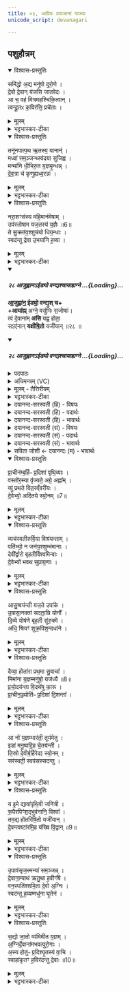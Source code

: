 ```yaml
---
title: ०३, आप्रियः प्रयाजानां याज्याः
unicode_script: devanagari

---
```

## पशुहौत्रम्

<details open><summary>विश्वास-प्रस्तुतिः</summary>

समि॑द्धो अ॒द्य मनु॑षो दुरो॒णे ।   
दे॒वो दे॒वान् य॑जसि जातवेदः ।   
आ च॒ वह॑ मित्रमहश्चिकि॒त्वान् ।   
त्वन्दू॒तᳵ क॒विर॑सि॒ प्रचे॑ताः ।   
</details>
<details><summary>मूलम्</summary>

समि॑द्धो अ॒द्य मनु॑षो दुरो॒णे ।   
दे॒वो दे॒वान् य॑जसि जातवेदः ।   
आ च॒ वह॑ मित्रमहश्चिकि॒त्वान् ।   
त्वन्दू॒तᳵ क॒विर॑सि॒ प्रचे॑ताः ।   
</details>
<details><summary>भट्टभास्कर-टीका</summary>

1अथाप्रियः प्रयाजानां याज्याः इह पाठात्सर्वार्थाः समिद्धो अद्येत्याद्याः ॥ सर्वास्त्रिष्टुभः । समिद्धः संदीप्तः अद्य अस्मिन्कर्मणि मनुषो मनुष्यस्य यजमानस्य दुरोणे गृहे अग्न्यगारे देवः देवनशीलः त्वं यजसि यज हविषा तर्पय । हे जातवेदः! जातानां वेदितः! तदर्थं आवह च देवान् हे मित्रमहः! मित्राणां सुहृदां पूजयितः! चिकित्वान् जानन् स्वाधिकारम् । कितेर्लिटः क्वसुरादेशः । त्वं खलु देवानां दूतः हितकारी कविः क्रान्तदर्शनः प्रचेताः प्रकृष्टज्ञानश्चासि ॥
</details>
<details open><summary>विश्वास-प्रस्तुतिः</summary>

तनू॑नपात्प॒थ ऋ॒तस्य॒ यानान्॑ ।   
मध्वा॑ सम॒ञ्जन्थ्स्व॑दया सुजिह्व ।   
मन्मा॑नि धी॒भिरु॒त य॒ज्ञमृ॒न्धन्न् ।   
दे॒व॒त्रा च॑ कृणुह्यध्व॒रन्नः॑ ।   
</details>
<details><summary>मूलम्</summary>

तनू॑नपात्प॒थ ऋ॒तस्य॒ यानान्॑ ।   
मध्वा॑ सम॒ञ्जन्थ्स्व॑दया सुजिह्व ।   
मन्मा॑नि धी॒भिरु॒त य॒ज्ञमृ॒न्धन्न् ।   
दे॒व॒त्रा च॑ कृणुह्यध्व॒रन्नः॑ ।   
</details>
<details><summary>भट्टभास्कर-टीका</summary>

2तनूनपात्पथ इति ॥ हे तनूनपात्! अग्ने! पथः मार्गान् कीदृशान् ऋतस्य यज्ञस्य यानान् यज्ञः यैः याति समाप्तिं गच्छति तानि मार्गस्थानि हवींषि मध्वा मधुरसेन समञ्जन् निम्रक्षयन् अभिव्यक्तरसानि कुर्वन् स्वदय स्वादूकुरु । सांहितिकं दीर्घत्वम् । हे सुजिह्व सुज्वाल! मन्मानि मननानि अस्मदभिप्रेतानि धीभिः कर्मभिः आत्मीयैः ऋन्धन् ऋद्धानि कुर्वन् । ऋधेर्व्यत्ययेन श्नम् । यज्ञं वा अस्मदीयं ऋन्धन् फलसमृद्धं कुर्वन् अस्माकं अध्वरं देवत्रा देवेषु कुणुहि कुरु । 'उतश्च प्रत्ययात् छन्दो वा वचनम्' इति हेर्लोपाभावः। 'देवमनुष्य' इति त्रप्रत्वयः ॥
</details>
<details open><summary>विश्वास-प्रस्तुतिः</summary>

नरा॒शꣳस॑स्य महि॒मान॑मेषाम् ।   
उप॑स्तोषाम यज॒तस्य॑ य॒ज्ञैः ॥6॥  
ते सु॒क्रत॑व॒श्शुच॑यो धिय॒न्धाः ।   
स्वद॑न्तु दे॒वा उ॒भया॑नि ह॒व्या ।   
</details>
<details><summary>मूलम्</summary>

नरा॒शꣳस॑स्य महि॒मान॑मेषाम् ।   
उप॑स्तोषाम यज॒तस्य॑ य॒ज्ञैः ॥6॥  
ते सु॒क्रत॑व॒श्शुच॑यो धिय॒न्धाः ।   
स्वद॑न्तु दे॒वा उ॒भया॑नि ह॒व्या ।   
</details>
<details><summary>भट्टभास्कर-टीका</summary>

3नराशंसस्येति ॥ नराशंसस्य नरैः शंसनयिस्य अग्नेः यजतस्य यजनीयस्य महिमानं माहात्म्यं उपस्तोषाम उपेत्य स्तुमः । लेट्याडागमः । 'सिब्बहुलं लेटि' इति सिप् । एषां ऋत्विग्यजमानानां यज्ञैः यजनप्रकारैः स्तुमः । किमर्थमिति चेत्? एवं स्तुते ते देवाः सुक्रतवः शोभनप्रज्ञानाः शुचयः शुद्धाः धियंधाः कर्मणां ज्ञानानां वा धातारः दातारः । दधातेः छान्दसः खच् । 'इच एकाचः' इत्यम्भावः । स्वदन्तु आस्वदन्तां उभयानि आज्यपुरोडाशलक्षणानि । सोमे चेत् सोमात्मकानि हव्या हवींषि । 'शेश्छन्दसि' इति लोपः ॥
</details>
<div class="js_include" includetitle="false" newlevelforh1="5" unfilled url="/vedAH_yajuH/vAjasaneyam/mAdhyandinam/saMhitA/vishvAsa-prastutiH/29/28_AjuhvAna-IDyo_vandyashchAyAhyagne.md">
<details open><summary><h5>२८ आजुह्वानऽईड्यो वन्द्यश्चायाह्यग्ने ...{Loading}...</h5></summary>

**आ॒जुह्वा॑न॒ ईड्यो॒ वन्द्य॒श् च+  
+आया॑ह्य्** अग्ने॒ वसु॑भिः स॒जोषाः॑।  
त्वं दे॒वाना॑म् **असि** यह्व॒ होता॒  
सऽए॑नान् **यक्षीषि॒तो** यजी॑यान् ॥२८ ॥
</details>
</div>
<div class="js_include" includetitle="false" newlevelforh1="5" unfilled url="/vedAH_yajuH/vAjasaneyam/mAdhyandinam/saMhitA/sarvASh_TIkAH/29/28_AjuhvAna-IDyo_vandyashchAyAhyagne.md">
<details open><summary><h5>२८ आजुह्वानऽईड्यो वन्द्यश्चायाह्यग्ने ...{Loading}...</h5></summary>
<details><summary>पदपाठः</summary>

आ॒जुह्वा॑न॒ इत्या॒ऽजुह्वा॑नः। ईड्यः॑। वन्द्यः॑। च॒। आ। या॒हि॒। अ॒ग्ने॒। वसु॑भि॒रिति॒ वसु॑ऽभिः। स॒जोषा॒ इति॑ स॒ऽजोषाः॑। त्वम्। दे॒वाना॑म्। अ॒सि॒। य॒ह्व॒। होता॑। सः। ए॒ना॒न्। य॒क्षि॒। इ॒षि॒तः। यजी॑यान्। २८।
</details>
<details><summary>अधिमन्त्रम् (VC)</summary>

- अग्निर्देवता
- भार्गवो जमदग्निर्ऋषिः
- स्वराड्बृहती
- मध्यमः
</details>
<details><summary>मूलम् - तैत्तिरीयम्</summary>

आ॒जुह्वा॑न॒ ईड्यो॒ वन्द्य॑श्च ।   
आया᳚ह्यग्ने॒ वसु॑भिस्स॒जोषाः᳚ ।   
त्वन्दे॒वाना॑मसि यह्व॒ होता᳚ ।   
स ए॑नान् यख्षीषि॒तो यजी॑यान् ।
</details>
<details><summary>भट्टभास्कर-टीका</summary>

4आजुह्वान इति ॥ आजुह्वानः देवानामाह्वानकुशलः । लिटः कानचि संप्रसारणम् । ईड्यः स्तुत्यः वन्द्यः नमस्कार्यश्च । 'ईडवन्द' इति उभयत्राद्युदात्तत्वम् । हे अग्ने! ईदृशस्त्वं आयाहि अस्मद्यज्ञं आगच्छ वसुभिः देवैः सजोषाः समानप्रीतिः त्वं खलु देवानां होता आह्वाता असि, हे यह्व! प्रभूत! स त्वं एनान् देवान् यक्षि यज । यजेर्लेटि शपो लुक् । इषितः अस्माभिरध्येषितः यजीयान् यष्टृतमः मनुष्ययष्टुः । 'तुश्छन्दसि' इति ईयसुन्प्रत्ययः ॥
</details>
<details><summary>दयानन्द-सरस्वती (हि) - विषयः</summary>

फिर उसी विषय को अगले मन्त्र में कहा है ॥
</details>
<details><summary>दयानन्द-सरस्वती (हि) - पदार्थः</summary>

पदार्थान्वयभाषाः -  हे (यह्व) बड़े उत्तम गुणों से युक्त (अग्ने) अग्नि के तुल्य पवित्र विद्वन् ! जो (त्वम्) आप (देवानाम्) विद्वानों के बीच (होता) दानशील (यजीयान्) अति समागम करने हारे (असि) हैं, (इषितः) प्रेरणा किये हुए (एनान्) इन विद्वानों का (यक्षि) सङ्ग कीजिए (सः) सो आप (वसुभिः) निवास के हेतु विद्वानों के साथ (सजोषाः) समान प्रीति निबाहनेवाले (आजुह्वानः) अच्छे प्रकार स्पर्द्धा ईर्ष्या करते हुए (ईड्यः) प्रशंसा (च) तथा (वन्द्यः) नमस्कार के योग्य इन विद्वानों के निकट (आ) (याहि) आया कीजिए ॥२८ ॥
</details>
<details><summary>दयानन्द-सरस्वती (हि) - भावार्थः</summary>

भावार्थभाषाः -  जो मनुष्य पवित्रात्मा प्रशंसित विद्वानों के सङ्ग से आप पवित्रात्मा होवें, तो वे धर्मात्मा हुए सर्वत्र सत्कार को प्राप्त होवें ॥२८ ॥
</details>
<details><summary>दयानन्द-सरस्वती (सं) - विषयः</summary>

पुनस्तमेव विषयमाह ॥
</details>
<details><summary>दयानन्द-सरस्वती (सं) - पदार्थः</summary>

पदार्थान्वयभाषाः -  हे यह्वाग्ने ! यस्त्वं देवानां होता यजीयानसि। इषितः सन्नेनान् यक्षि, स त्वं वसुभिः सह सजोषा आजुह्वान ईड्यो वन्द्यश्चैतानायाहि ॥२८ ॥
</details>
<details><summary>दयानन्द-सरस्वती (सं) - भावार्थः</summary>

भावार्थभाषाः -  यदि मनुष्याः पवित्रात्मनां प्रशसितानां विदुषां सङ्गेन स्वयं पवित्रात्मानो भवेयुस्ते धर्मात्मानः सन्तः सर्वत्र सत्कृताः स्युः ॥२८ ॥
</details>
<details><summary>सविता जोशी ← दयानन्दः (म) - भावार्थः</summary>

भावार्थभाषाः -  जी माणसे पवित्र व प्रशंसित विद्वानांच्या संगतीत राहून पवित्र बनतात त्यांचा धर्मात्मा म्हणून सर्वत्र सत्कार होतो.
</details>
</details>
</div>
<details open><summary>विश्वास-प्रस्तुतिः</summary>

प्रा॒चीन॑म्ब॒र्हिᳶ प्र॒दिशा॑ पृथि॒व्याः ।   
वस्तो॑र॒स्या वृ॑ज्यते॒ अग्रे॒ अह्ना᳚म् ।   
व्यु॑ प्रथते वित॒रव्ँवरी॑यः ।   
दे॒वेभ्यो॒ अदि॑तये स्यो॒नम् ॥7॥  
</details>
<details><summary>मूलम्</summary>

प्रा॒चीन॑म्ब॒र्हिᳶ प्र॒दिशा॑ पृथि॒व्याः ।   
वस्तो॑र॒स्या वृ॑ज्यते॒ अग्रे॒ अह्ना᳚म् ।   
व्यु॑ प्रथते वित॒रव्ँवरी॑यः ।   
दे॒वेभ्यो॒ अदि॑तये स्यो॒नम् ॥7॥  
</details>
<details><summary>भट्टभास्कर-टीका</summary>

5प्राचीनं बर्हिरिति ॥ प्राचीनं प्रागायतस्तरणम् । 'विभाषाऽञ्चेः' इति खः । बर्हिः दर्भमयः । पृथिव्याः प्रदिशा प्रथमदिशा प्राच्या परिनिष्पादितम् । यद्वा - प्रदिशा मन्त्रेण 'आच्छेत्ता' इत्यनेन पृथिव्या अस्याः वेद्याः वस्तोः छादनार्थम् । 'छन्दस्युभयथा' इति तोसुन् । सार्वधातुकत्वादिडभावः । यद्वा - देवेभ्यो अदितये च वस्तोः वासार्थं प्राच्या दिशो वृज्यते आह्रियते । 'त आवहन्ति कवयः पुरस्तात्' इति दर्शनात् । 'अथो यदेतदुक्त्वा यतः कुतश्चाहरति । तत्प्राच्या एव दिशो भवति' इति ब्राह्मणम् । कदेत्याह - अग्रे अह्नां पूर्वेद्युः पृर्वाह्णे वा तच्च व्युप्रथते । उकारोऽवधारणे । विविधमेव प्रथते वितरं अतिशयेन विप्रथते । 'अमु च छन्दसि' इत्यमुपत्ययः । वरीयः उरुतरं देवार्थं अदित्यर्थं च यथा स्योनं सुख भवति तथा वितरं विप्रथत एव ॥
</details>
<details open><summary>विश्वास-प्रस्तुतिः</summary>

व्यच॑स्वतीरुर्वि॒या विश्र॑यन्ताम् ।   
पति॑भ्यो॒ न जन॑य॒श्शुम्भ॑मानाः ।   
देवी᳚र्द्वारो बृहतीर्विश्वमिन्वाः ।   
दे॒वेभ्यो॑ भवथ सुप्राय॒णाः ।   
</details>
<details><summary>मूलम्</summary>

व्यच॑स्वतीरुर्वि॒या विश्र॑यन्ताम् ।   
पति॑भ्यो॒ न जन॑य॒श्शुम्भ॑मानाः ।   
देवी᳚र्द्वारो बृहतीर्विश्वमिन्वाः ।   
दे॒वेभ्यो॑ भवथ सुप्राय॒णाः ।   
</details>
<details><summary>भट्टभास्कर-टीका</summary>

6व्यचस्वतीरिति ॥ विविधगमनाः, गसागमवत्त्वात्, उर्विया उरु क्रियाविशेषणम् । 'इयाडियाच्' इतीयाजादेशः । विश्रयन्तां विविधावकाशा भवन्तु । पतिभ्यो जनयो न जाया इव मैथुने शुम्भमानाः शोभमानाः हे देवीः! देवनवत्यः! हे द्वारः! द्वारभूता अग्निविशेषाः! हे बृहतीः! बृहत्यः! हे विश्वमिन्वाः! विश्वस्य प्रीणयित्र्यः! । मीञ् प्रीणने । विश्वव्यापिन्यो वा । इवि व्याप्तौ । ता यूयं देवेभ्यो सुप्रायणाः सुखेन प्रापणीया भवथ भूयास्त ॥
</details>
<details open><summary>विश्वास-प्रस्तुतिः</summary>

आसु॒ष्वय॑न्ती यज॒ते उपा॑के ।   
उ॒षासा॒नक्ता॑ सदता॒न्नि योनौ᳚ ।   
दि॒व्ये योष॑णे बृह॒ती सु॑रु॒क्मे ।   
अधि॒ श्रियꣳ॑ शुक्र॒पिश॒न्दधा॑ने ।   
</details>
<details><summary>मूलम्</summary>

आसु॒ष्वय॑न्ती यज॒ते उपा॑के ।   
उ॒षासा॒नक्ता॑ सदता॒न्नि योनौ᳚ ।   
दि॒व्ये योष॑णे बृह॒ती सु॑रु॒क्मे ।   
अधि॒ श्रियꣳ॑ शुक्र॒पिश॒न्दधा॑ने ।   
</details>
<details><summary>भट्टभास्कर-टीका</summary>

7आसुष्वयन्तीति ॥ सुष्ठु आयन्त्यौ गच्छन्त्यौ अविच्छेदेन वर्तमाने । छान्दसष्ठकारलोपः । इ गतौ, भौवादिकः । यद्वा - शोभनं स्मयमाने । छान्दसं वर्णान्यत्वं, परस्मैपदं च । परस्परमुपजातहर्षस्मिते । यद्वा - स्वयन्त्यौ शोभया वर्धमाने । छान्दसं व्यञ्जनान्यत्यम् । सर्वत्र 'वा छन्दसि' इति पूर्वसवर्णदीर्घत्वम् । यजते यजनीये उपाके प्रत्यासन्ने उपक्रान्ते वा जनान्रक्षितुं उषासानक्ता अहोरात्रे दिव्ये दिविभवे योषणे योषिताविव प्रीणयित्र्यौ मिश्रयित्र्यौ वाऽभिमतस्य वृहती महत्यौ सुरुक्मे सुष्ठु दीप्ते श्रियं शुक्रपिशं निर्मलरूपम् । पिश अवयवे, क्विप् । अधिदधाने अधिकं धारयन्त्यौ ईदृश्यौ एते योनौ कारणभावे आनिषदताम् । छान्दसे लङि ऌदित्वादङ् । लेटि वा छान्दसस्सीदादेशः॥
</details>
<details open><summary>विश्वास-प्रस्तुतिः</summary>

दैव्या॒ होता॑रा प्रथ॒मा सु॒वाचा᳚ ।   
मिमा॑ना य॒ज्ञम्मनु॑षो॒ यज॑ध्यै ॥8॥  
प्र॒चो॒दय॑न्ता वि॒दथे॑षु का॒रू ।   
प्रा॒चीन॒ञ्ज्योति॑ᳶ प्र॒दिशा॑ दि॒शन्ता᳚ ।   
</details>
<details><summary>मूलम्</summary>

दैव्या॒ होता॑रा प्रथ॒मा सु॒वाचा᳚ ।   
मिमा॑ना य॒ज्ञम्मनु॑षो॒ यज॑ध्यै ॥8॥  
प्र॒चो॒दय॑न्ता वि॒दथे॑षु का॒रू ।   
प्रा॒चीन॒ञ्ज्योति॑ᳶ प्र॒दिशा॑ दि॒शन्ता᳚ ।   
</details>
<details><summary>भट्टभास्कर-टीका</summary>

8दैव्या होतारेति ॥ दैव्यौ देवेषु भवौ । सर्वत्र 'सुपां सुलुक्' इत्याकारः । होतारौ प्रथमा प्रधानौ मनुष्यहोतुः । सुवाचा शोभनस्तोत्रौ यज्ञं मिमाना उत्सादयन्तौ मनुषो मनुष्यस्य यजमानस्य यजध्यै यजमानाय यजमानेन यष्टुम् । तुमर्थे अध्यैप्रत्ययः । मनुशब्दपर्यायो मनुश्शब्दः । प्रचोदयन्तौ सर्वान् ऋत्विजः स्वयं च कारू कर्तारौ करणकुशलौ विदथेषु यज्ञेषु । 'कृपावाजि' इत्युण्प्रत्ययः । प्राचीनं प्राच्यां दिशि प्रणीतं ज्योतिः अग्निं प्रदिशा प्रकृष्टया दिशा मार्गेण दिशन्ता अतिसृजन्तौ एवगुणकौ मदीयेऽपि यागे भवतामिति शेषः ॥
</details>
<details open><summary>विश्वास-प्रस्तुतिः</summary>

आ नो॑ य॒ज्ञम्भार॑ती॒ तूय॑मेतु ।   
इडा॑ मनु॒ष्वदि॒ह चे॒तय॑न्ती ।   
ति॒स्रो दे॒वीर्ब॒र्हिरेदꣵ स्यो॒नम् ।   
सर॑स्वती॒ स्वप॑सस्सदन्तु ।   
</details>
<details><summary>मूलम्</summary>

आ नो॑ य॒ज्ञम्भार॑ती॒ तूय॑मेतु ।   
इडा॑ मनु॒ष्वदि॒ह चे॒तय॑न्ती ।   
ति॒स्रो दे॒वीर्ब॒र्हिरेदꣵ स्यो॒नम् ।   
सर॑स्वती॒ स्वप॑सस्सदन्तु ।   
</details>
<details><summary>भट्टभास्कर-टीका</summary>

9आ नो यज्ञमिति ॥ नः अस्माकं यज्ञं भारती आदित्यप्रभाभिमानिनी देवी तूयं क्षिप्रं एतु आगच्छतु । इडा च अग्निप्रभाभिमानिनी देवी तूयं क्षिप्रं एत्वित्येव । कीदृशी? इह अस्मित् यज्ञे मनुष्वत् मनुष्यवत् चेतयन्ती इदं मयाऽस्योपकर्तव्यमिति निपुणो मनुष्य इव जानाना । सरस्वती च देवी एत्वित्येव । एवं एताः तिस्रो देव्यः इदं स्योनं सुखं बर्हिः आस्तीर्णं आसादयन्तु आसीदन्तु । लोटि शपो लुक् । स्वपसः शोभनकर्माणः । 'सोर्मनसी' इत्युत्तरपदान्तोदात्तत्वम् ॥
</details>
<details open><summary>विश्वास-प्रस्तुतिः</summary>

य इ॒मे द्यावा॑पृथि॒वी जनि॑त्री ।   
रू॒पैरपिꣳ॑श॒द्भुव॑नानि॒ विश्वा᳚ ।   
तम॒द्य हो॑तरिषि॒तो यजी॑यान् ।   
दे॒वन्त्वष्टा॑रमि॒ह य॑ख्षि वि॒द्वान् ॥9॥  
</details>
<details><summary>मूलम्</summary>

य इ॒मे द्यावा॑पृथि॒वी जनि॑त्री ।   
रू॒पैरपिꣳ॑श॒द्भुव॑नानि॒ विश्वा᳚ ।   
तम॒द्य हो॑तरिषि॒तो यजी॑यान् ।   
दे॒वन्त्वष्टा॑रमि॒ह य॑ख्षि वि॒द्वान् ॥9॥  
</details>
<details><summary>भट्टभास्कर-टीका</summary>

10य इमे इति ॥ इमे द्यावापृथिव्यौ जनयित्री जनयित्र्यौ प्रजानां यो देवः रूपैः अपिंशत् विचित्रभूतजातपेशले अकरोत्, भुवनानि च विश्वानि अपिंशदित्येव । तं देवं त्वष्टारं अद्य अस्मिन्नह्नि इह कर्मणि यक्षि यज । लेटि शपो लुक् । हे होतः! त्वं अस्माभिः इषितः अध्येषितः यजीयान् यष्टृतमः मनुष्यहोतुः । यष्टृशब्दात् । 'तुश्छन्दसि' इति ईयसुन् प्रत्ययः । विद्वान् स्वाधिकारज्ञः ॥
</details>
<details open><summary>विश्वास-प्रस्तुतिः</summary>

उ॒पाव॑सृज॒त्त्मन्या॑ सम॒ञ्जन्न् ।   
दे॒वाना॒म्पाथ॑ ऋतु॒था ह॒वीꣳषि॑ ।   
वन॒स्पति॑श्शमि॒ता दे॒वो अ॒ग्निः ।   
स्वद॑न्तु ह॒व्यम्मधु॑ना घृ॒तेन॑ ।   
</details>
<details><summary>मूलम्</summary>

उ॒पाव॑सृज॒त्त्मन्या॑ सम॒ञ्जन्न् ।   
दे॒वाना॒म्पाथ॑ ऋतु॒था ह॒वीꣳषि॑ ।   
वन॒स्पति॑श्शमि॒ता दे॒वो अ॒ग्निः ।   
स्वद॑न्तु ह॒व्यम्मधु॑ना घृ॒तेन॑ ।   
</details>
<details><summary>भट्टभास्कर-टीका</summary>

11उपावसृजदिति ॥ त्मन्या आत्मनैव अन्यनिरपेक्ष एव । 'सुपां सुलुक्' इति तृतीयाया यादेशः । समञ्जन् सम्यक् प्रकाशयन् देवानां पाथः अन्नं पशुलक्षणं ऋतुथा ऋतावृतौ वसन्ते वसन्ते हवींषि च अन्यानि पृषदाज्यादीनि समञ्जन् । अयं वनस्पतिः अस्मभ्यं उपावसृजत् उपावसृजतु प्रथतु । छान्दसो लुङ् । किञ्चायं वनस्पतिः शमिता च देवः देव्याः शमिता अग्निश्च देव इदं हव्यं घृतेन मधुना मपुरसेन तद्वत्कृतरसं स्वदन्तु स्वादूकुर्वन्तु ॥
</details>
<details open><summary>विश्वास-प्रस्तुतिः</summary>

स॒द्यो जा॒तो व्य॑मिमीत य॒ज्ञम् ।   
अ॒ग्निर्दे॒वाना॑मभवत्पुरो॒गाः ।   
अ॒स्य होतु॑ᳶ प्र॒दिश्यृ॒तस्य॑ वा॒चि ।   
स्वाहा॑कृतꣳ ह॒विर॑दन्तु दे॒वाः ॥10॥  
</details>
<details><summary>मूलम्</summary>

स॒द्यो जा॒तो व्य॑मिमीत य॒ज्ञम् ।   
अ॒ग्निर्दे॒वाना॑मभवत्पुरो॒गाः ।   
अ॒स्य होतु॑ᳶ प्र॒दिश्यृ॒तस्य॑ वा॒चि ।   
स्वाहा॑कृतꣳ ह॒विर॑दन्तु दे॒वाः ॥10॥  
</details>
<details><summary>भट्टभास्कर-टीका</summary>

12सद्यो जात इति ॥ सद्यो जातमात्र एव अयमग्निः यज्ञं व्यमिमीत उत्पादयति । अत एवायमग्निः देवानां पुरोगाः पुरोगामी प्रधानः अभवत् । 'जनसन' इति विट्प्रत्ययः, 'विड्वनोः' इत्यात्वम् । अस्य अग्नेः देवस्य होतुः ऋतस्य यज्ञस्य प्रदिशि प्राच्यां दिशि स्थितस्याहवनीयस्य । यद्वा - प्रदिशि वाचि प्रादेशप्रमाणे आस्ये स्वाहाकृतं स्वाहाकारेण प्रक्षिप्तं हविः देवाः अदन्तु, आज्यादि पिबन्तु, पश्वादिकमश्नन्तु ॥


इति तैत्तिरीये ब्राह्मणे तृतीये षष्ठे पशुहौत्रे तृतीयोऽनुवाकः ॥  

</details>